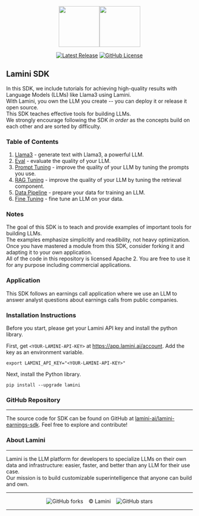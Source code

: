 <div align="center">
<img src="https://avatars.githubusercontent.com/u/130713213?s=200&v=4" width="110"><img src="https://huggingface.co/lamini/instruct-peft-tuned-12b/resolve/main/Lamini_logo.png?max-height=110" height="110">
</div>
<div align="center">

[![Latest Release](https://img.shields.io/badge/Latest%20Version-1.4.3-blue?logo=github)](https://github.com/lamini-ai/lamini-sdk/commits/main)
[![GitHub License](https://img.shields.io/github/license/lamini-ai/lamini)](https://github.com/lamini-ai/lamini-sdk/blob/main/LICENSE)</div>

## Lamini SDK

In this SDK, we include tutorials for achieving high-quality results with Language Models (LLMs) like Llama3 using Lamini.</br>  With Lamini, you own the LLM you create -- you can deploy it or release it open source.</br>  This SDK teaches effective tools for building LLMs.</br>  We strongly encourage following the SDK *in order* as the concepts build on each other and are sorted by difficulty.

### Table of Contents

1. [Llama3](01_llama3/README.md) - generate text with Llama3, a powerful LLM.
2. [Eval](02_eval/README.md) - evaluate the quality of your LLM.
3. [Prompt Tuning](03_prompt_tuning/README.md) - improve the quality of your LLM by tuning the prompts you use.
4. [RAG Tuning](04_rag_tuning/README.md) - improve the quality of your LLM by tuning the retrieval component.
5. [Data Pipeline](05_data_pipeline/README.md) - prepare your data for training an LLM.
6. [Fine Tuning](06_fine_tuning/README.md) - fine tune an LLM on your data.

### Notes

The goal of this SDK is to teach and provide examples of important tools for building LLMs.</br>  The examples emphasize simplicitly and readibility, not heavy optimization.</br>  Once you have mastered a module from this SDK, consider forking it and adapting it to your own application.</br>  All of the code in this repository is licensed Apache 2. You are free to use it for any purpose including commercial applications.

### Application

This SDK follows an earnings call application where we use an LLM to answer analyst questions
about earnings calls from public companies.

### Installation Instructions

Before you start, please get your Lamini API key and install the python library.

First, get `<YOUR-LAMINI-API-KEY>` at https://app.lamini.ai/account.
Add the key as an environment variable.
```
export LAMINI_API_KEY="<YOUR-LAMINI-API-KEY>"
```

Next, install the Python library.
```
pip install --upgrade lamini
```

### GitHub Repository
---
The source code for SDK can be found on GitHub at [lamini-ai/lamini-earnings-sdk](https://github.com/lamini-ai/lamini-earnings-sdk). Feel free to explore and contribute!

### About Lamini
---
Lamini is the LLM platform for developers to specialize LLMs on their own data and infrastructure: easier, faster, and better than any LLM for their use case.</br> Our mission is to build customizable superintelligence that anyone can build and own.

---

</div>
<div align="center">

![GitHub forks](https://img.shields.io/github/forks/lamini-ai/lamini-sdk) &ensp; © Lamini &ensp; ![GitHub stars](https://img.shields.io/github/stars/lamini-ai/lamini-sdk)

</div>

--------

